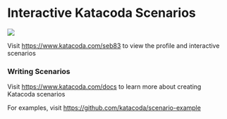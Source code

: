 # Interactive Katacoda Scenarios

[![](http://shields.katacoda.com/katacoda/seb83/count.svg)](https://www.katacoda.com/seb83 "Get your profile on Katacoda.com")

Visit https://www.katacoda.com/seb83 to view the profile and interactive scenarios

### Writing Scenarios
Visit https://www.katacoda.com/docs to learn more about creating Katacoda scenarios

For examples, visit https://github.com/katacoda/scenario-example
